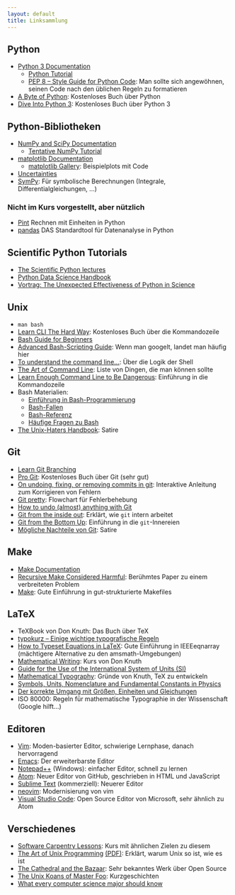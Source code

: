 ```yaml
---
layout: default
title: Linksammlung
---
```


## Python

- [Python 3 Documentation](https://docs.python.org/3/)
    - [Python Tutorial](https://docs.python.org/3/tutorial/index.html)
    - [PEP 8 – Style Guide for Python Code](https://www.python.org/dev/peps/pep-0008/): Man sollte sich angewöhnen, seinen Code nach den üblichen Regeln zu formatieren
- [A Byte of Python](http://www.swaroopch.com/notes/python/): Kostenloses Buch über Python
- [Dive Into Python 3](http://www.diveintopython3.net/): Kostenloses Buch über Python 3

## Python-Bibliotheken

- [NumPy and SciPy Documentation](http://docs.scipy.org/doc/)
    - [Tentative NumPy Tutorial](http://www.scipy.org/Tentative_NumPy_Tutorial)
- [matplotlib Documentation](http://matplotlib.org/contents.html)
    - [matplotlib Gallery](http://matplotlib.org/gallery.html): Beispielplots mit Code
- [Uncertainties](https://pythonhosted.org/uncertainties/)
- [SymPy](http://sympy.org/en/index.html): Für symbolische Berechnungen (Integrale, Differentialgleichungen, …)

### Nicht im Kurs vorgestellt, aber nützlich

- [Pint](https://pypi.python.org/pypi/Pint/) Rechnen mit Einheiten in Python
- [pandas](http://pandas.pydata.org/) DAS Standardtool für Datenanalyse in Python

## Scientific Python Tutorials

- [The Scientific Python lectures](https://github.com/jrjohansson/scientific-python-lectures)
- [Python Data Science Handbook](https://github.com/jakevdp/PythonDataScienceHandbook)
- [Vortrag: The Unexpected Effectiveness of Python in Science](https://www.youtube.com/watch?v=ZyjCqQEUa8o&t=10s)

## Unix

- `man bash`
- [Learn CLI The Hard Way](http://cli.learncodethehardway.org/): Kostenloses Buch über die Kommandozeile
- [Bash Guide for Beginners](http://tldp.org/LDP/Bash-Beginners-Guide/html/index.html)
- [Advanced Bash-Scripting Guide](http://tldp.org/LDP/abs/html/index.html): Wenn man googelt, landet man häufig hier
- [To understand the command line…](http://geekblog.oneandoneis2.org/index.php/2012/09/30/to-understand-the-command-line): Über die Logik der Shell
- [The Art of Command Line](https://github.com/jlevy/the-art-of-command-line): Liste von Dingen, die man können sollte
- [Learn Enough Command Line to Be Dangerous](http://www.learnenough.com/command-line): Einführung in die Kommandozeile
- Bash Materialien:
    - [Einführung in Bash-Programmierung](http://mywiki.wooledge.org/BashGuide)
    - [Bash-Fallen](http://mywiki.wooledge.org/BashPitfalls)
    - [Bash-Referenz](http://mywiki.wooledge.org/BashSheet)
    - [Häufige Fragen zu Bash](http://mywiki.wooledge.org/BashFAQ)
- [The Unix-Haters Handbook](http://richard.esplins.org/static/downloads/unix-haters-handbook.pdf): Satire

## Git

- [Learn Git Branching](http://learngitbranching.js.org/)
- [Pro Git](https://git-scm.com/book/en/v2): Kostenloses Buch über Git (sehr gut)
- [On undoing, fixing, or removing commits in git](https://sethrobertson.github.io/GitFixUm/fixup.html): Interaktive Anleitung zum Korrigieren von Fehlern
- [Git pretty](http://justinhileman.info/article/git-pretty/): Flowchart für Fehlerbehebung
- [How to undo (almost) anything with Git](https://github.com/blog/2019-how-to-undo-almost-anything-with-git)
- [Git from the inside out](https://codewords.recurse.com/issues/two/git-from-the-inside-out): Erklärt, wie `git` intern arbeitet
- [Git from the Bottom Up](https://jwiegley.github.io/git-from-the-bottom-up/): Einführung in die `git`-Innereien
- [Mögliche Nachteile von Git](https://youtu.be/CDeG4S-mJts): Satire

## Make

- [Make Documentation](https://www.gnu.org/software/make/manual/make.html)
- [Recursive Make Considered Harmful](http://citeseerx.ist.psu.edu/viewdoc/download;jsessionid=6C8DF5B6B13CBFD5FCFCD59C2B8703B6?doi=10.1.1.20.2572&rep=rep1&type=pdf): Berühmtes Paper zu einem verbreiteten Problem
- [Make](http://www.ploxiln.net/make.html): Gute Einführung in gut-strukturierte Makefiles

## LaTeX

- TeXBook von Don Knuth: Das Buch über TeX
- [typokurz – Einige wichtige typografische Regeln](http://zvisionwelt.files.wordpress.com/2012/01/typokurz.pdf)
- [How to Typeset Equations in LaTeX](http://moser-isi.ethz.ch/docs/typeset_equations.pdf): Gute Einführung in IEEEeqnarray (mächtigere Alternative zu den amsmath-Umgebungen)
- [Mathematical Writing](http://tex.loria.fr/typographie/mathwriting.pdf): Kurs von Don Knuth
- [Guide for the Use of the International System of Units (SI)](http://physics.nist.gov/cuu/pdf/sp811.pdf)
- [Mathematical Typography](http://www.ams.org/journals/bull/1979-01-02/S0273-0979-1979-14598-1/S0273-0979-1979-14598-1.pdf): Gründe von Knuth, TeX zu entwickeln
- [Symbols, Units, Nomenclature and Fundamental Constants in Physics](http://iupap.org/wp-content/uploads/2014/05/A4.pdf)
- [Der korrekte Umgang mit Größen, Einheiten und Gleichungen](http://karriere.rohde-schwarz.de/fileadmin/customer/downloads/PDF/Der_korrekte_Umgang_mit_Groessen_Einheiten_und_Gleichungen_bro_de_01.pdf)
- ISO 80000: Regeln für mathematische Typographie in der Wissenschaft (Google hilft…)

## Editoren

- [Vim](http://www.vim.org/): Moden-basierter Editor, schwierige Lernphase, danach hervorragend
- [Emacs](https://www.gnu.org/software/emacs/emacs.html): Der erweiterbarste Editor
- [Notepad++](https://notepad-plus-plus.org/) (Windows): einfacher Editor, schnell zu lernen
- [Atom](https://atom.io/): Neuer Editor von GitHub, geschrieben in HTML und JavaScript
- [Sublime Text](http://www.sublimetext.com/3) (kommerziell): Neuerer Editor
- [neovim](http://neovim.io/): Modernisierung von vim
- [Visual Studio Code](https://code.visualstudio.com/): Open Source Editor von Microsoft, sehr ähnlich zu Atom

## Verschiedenes

- [Software Carpentry Lessons](http://software-carpentry.org/lessons.html): Kurs mit ähnlichen Zielen zu diesem
- [The Art of Unix Programming](http://www.catb.org/~esr/writings/taoup/) [(PDF)](http://www.catb.org/esr/writings/taoup/html/graphics/taoup.pdf): Erklärt, warum Unix so ist, wie es ist
- [The Cathedral and the Bazaar](http://www.catb.org/~esr/writings/cathedral-bazaar/cathedral-bazaar/): Sehr bekanntes Werk über Open Source
- [The Unix Koans of Master Foo](http://www.catb.org/~esr/writings/unix-koans/): Kurzgeschichten
- [What every computer science major should know](http://matt.might.net/articles/what-cs-majors-should-know/)
